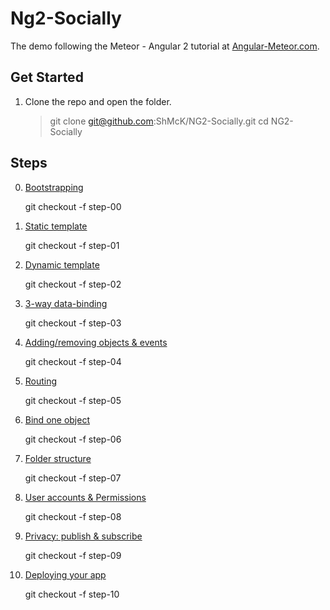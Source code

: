 # Ng2-Socially

The demo following the Meteor - Angular 2 tutorial at [Angular-Meteor.com](http://angular-meteor.com/tutorials/angular2/).

## Get Started

1. Clone the repo and open the folder.

    > git clone git@github.com:ShMcK/NG2-Socially.git
    > cd NG2-Socially


## Steps

00. [Bootstrapping](http://angular-meteor.com/tutorials/angular2/bootstrapping) 
    
    git checkout -f step-00
    
01. [Static template](http://angular-meteor.com/tutorials/angular2/static-template)

    git checkout -f step-01
    
02. [Dynamic template](http://angular-meteor.com/tutorials/angular2/dynamic-template)

    git checkout -f step-02
    
03. [3-way data-binding](http://angular-meteor.com/tutorials/angular2/3-way-data-binding)

    git checkout -f step-03

04. [Adding/removing objects & events](http://angular-meteor.com/tutorials/angular2/adding-removing-objects-and-angular-event-handling)

    git checkout -f step-04
    
05. [Routing](http://angular-meteor.com/tutorials/angular2/routing-and-multiple-views)

    git checkout -f step-05
    
06. [Bind one object](http://angular-meteor.com/tutorials/angular2/bind-one-object)

    git checkout -f step-06
    
07. [Folder structure](http://angular-meteor.com/tutorials/angular2/folder-structure)

    git checkout -f step-07
    
08. [User accounts & Permissions](http://angular-meteor.com/tutorials/angular2/user-accounts-authentication-and-permissions)

    git checkout -f step-08
    
09. [Privacy: publish & subscribe](http://angular-meteor.com/tutorials/angular2/privacy-and-publish-subscribe-functions)

    git checkout -f step-09
    
10. [Deploying your app](http://angular-meteor.com/tutorials/angular2/deploying-your-app)

    git checkout -f step-10